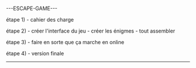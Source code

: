---ESCAPE-GAME---

étape 1) - cahier des charge

étape 2) - créer l'interface du jeu
         - créer les énigmes
         - tout assembler

étape 3) - faire en sorte que ça marche en online

étape 4) - version finale

-----------------
